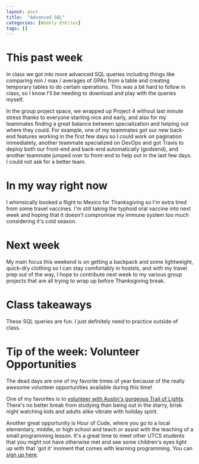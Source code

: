 ```yaml
---
layout: post
title:  "Advanced SQL"
categories: [Weekly Entries]
tags: []
---
```


# This past week

In class we got into more advanced SQL queries including things like comparing min / max / averages of GPAs from a table and creating temporary tables to do certain operations. This was a bit hard to follow in class, so I know I'll be needing to download and play with the queries myself.

In the group project space, we wrapped up Project 4 without last minute stress thanks to everyone starting nice and early, and also for my teammates finding a great balance between specialization and helping out where they could. For example, one of my teammates got our new back-end features working in the first few days so I could work on pagination immediately, another teammate specialized on DevOps and got Travis to deploy both our front-end and back-end automatically (godsend), and another teammate jumped over to front-end to help out in the last few days. I could not ask for a better team.

# In my way right now

I whimsically booked a flight to Mexico for Thanksgiving so I'm extra tired from some travel vaccines. I'm still taking the typhoid oral vaccine into next week and hoping that it doesn't compromise my immune system too much considering it's cold season.

# Next week

My main focus this weekend is on getting a backpack and some lightweight, quick-dry clothing so I can stay comfortably in hostels, and with my travel prep out of the way, I hope to contribute next week to my various group projects that are all trying to wrap up before Thanksgiving break.

# Class takeaways

These SQL queries are fun. I just definitely need to practice outside of class.

# Tip of the week: Volunteer Opportunities

The dead days are one of my favorite times of year because of the really awesome volunteer opportunities available during this time!

One of my favorites is to [volunteer with Austin's gorgeous Trail of Lights](https://austintrailoflights.org/volunteer). There's no better break from studying than being out in the starry, brisk night watching kids and adults alike vibrate with holiday spirit.

Another great opportunity is Hour of Code, where you go to a local elementary, middle, or high school and teach or assist with the teaching of a small programming lesson. It's a great time to meet other UTCS students that you might not have otherwise met and see some children's eyes light up with that 'got it' moment that comes with learning programming. You can [sign up here](https://docs.google.com/forms/d/e/1FAIpQLSec5j3tPCHTbwedSIj4XUuzla8Yp1r2LIJ0cwZdmpKVlylWJw/viewform).